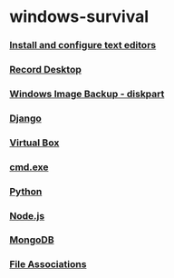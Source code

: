 # windows-survival

### [Install and configure text editors](TextEditors.md)

### [Record Desktop](RecordDesktop.md)

### [Windows Image Backup - diskpart](diskpart.md)

### [Django](Django.md)

### [Virtual Box](VirtualBox.md)

### [cmd.exe](cmd.md)

### [Python](Python.md)

### [Node.js](Node.js.md)

### [MongoDB](MongoDB.md)

### [File Associations](FileAssociations.md)
